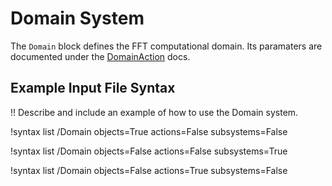 # Domain System

The `Domain` block defines the FFT computational domain. Its paramaters are
documented under the [DomainAction](DomainAction.md) docs.

## Example Input File Syntax

!! Describe and include an example of how to use the Domain system.

!syntax list /Domain objects=True actions=False subsystems=False

!syntax list /Domain objects=False actions=False subsystems=True

!syntax list /Domain objects=False actions=True subsystems=False
